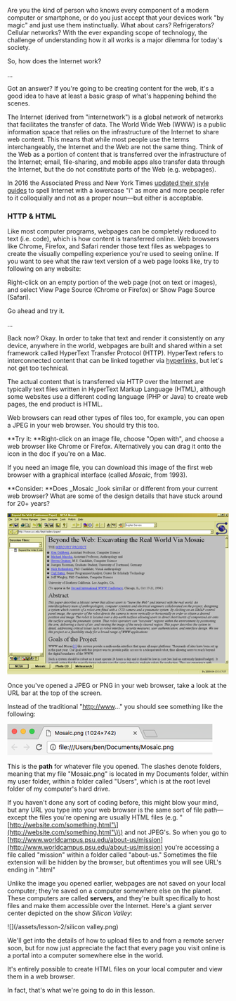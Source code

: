 Are you the kind of person who knows every component of a modern computer or smartphone, or do you just accept that your devices work "by magic" and just use them instinctually. What about cars? Refrigerators? Cellular networks? With the ever expanding scope of technology, the challenge of understanding how it all works is a major dilemma for today's society.

So, how does the Internet work?

...

Got an answer? If you're going to be creating content for the web, it's a good idea to have at least a basic grasp of what's happening behind the scenes.

The Internet \(derived from "internetwork"\) is a global network of networks that facilitates the transfer of data. The World Wide Web \(WWW\) is a public information space that relies on the infrastructure of the Internet to share web content. This means that while most people use the terms interchangeably, the Internet and the Web are not the same thing. Think of the Web as a portion of content that is transferred over the infrastructure of the Internet; email, file-sharing, and mobile apps also transfer data through the Internet, but the do not constitute parts of the Web \(e.g. webpages\).

In 2016 the Associated Press and New York Times [updated their style guides](https://www.nytimes.com/2016/06/02/insider/now-it-is-official-the-internet-is-over.html) to spell Internet with a lowercase "i" as more and more people refer to it colloquially and not as a proper noun—but either is acceptable.

### HTTP & HTML

Like most computer programs, webpages can be completely reduced to text \(i.e. code\), which is how content is transferred online. Web browsers like Chrome, Firefox, and Safari render those text files as webpages to create the visually compelling experience you're used to seeing online. If you want to see what the raw text version of a web page looks like, try to following on any website:

Right-click on an empty portion of the web page \(not on text or images\), and select View Page Source \(Chrome or Firefox\) or Show Page Source \(Safari\).

Go ahead and try it.

...

Back now? Okay. In order to take that text and render it consistently on any device, anywhere in the world, webpages are built and shared within a set framework called HyperText Transfer Protocol \(HTTP\). HyperText refers to interconnected content that can be linked together via [hyperlinks,](https://en.wikipedia.org/wiki/Hyperlink) but let's not get too technical.

The actual content that is transferred via HTTP over the Internet are typically text files written in HyperText Markup Language \(HTML\), although some websites use a different coding language \(PHP or Java\) to create web pages, the end product is HTML.

Web browsers can read other types of files too, for example, you can open a JPEG in your web browser. You should try this too. 

**Try it: **Right-click on an image file, choose "Open with", and choose a web browser like Chrome or Firefox. Alternatively you can drag it onto the icon in the doc if you're on a Mac.

If you need an image file, you can download this image of the first web browser with a graphical interface \(called _Mosaic_, from 1993\). 

**Consider: **Does _Mosaic _look similar or different from your current web browser? What are some of the design details that have stuck around for 20+ years?

![](/assets/lesson-2/Mosaic.png)

Once you've opened a JPEG or PNG in your web browser, take a look at the URL bar at the top of the screen.

Instead of the traditional "[http://www](http://www)..." you should see something like the following:

![](/assets/lesson-2/local-file.png)

This is the **path** for whatever file you opened. The slashes denote folders, meaning that my file "Mosaic.png" is located in my Documents folder, within my user folder, within a folder called "Users", which is at the root level folder of my computer's hard drive.

If you haven't done any sort of coding before, this might blow your mind, but any URL you type into your web browser is the same sort of file path—except the files you're opening are usually HTML files \(e.g. "[http://website.com/something.html"\](http://website.com/something.html"\)\) and not JPEG's. So when you go to [http://www.worldcampus.psu.edu/about-us/mission](http://www.worldcampus.psu.edu/about-us/mission) you're accessing a file called "mission" within a folder called "about-us." Sometimes the file extension will be hidden by the browser, but oftentimes you will see URL's ending in ".html"

Unlike the image you opened earlier, webpages are not saved on your local computer; they're saved on a computer somewhere else on the planet. These computers are called **servers,** and they're built specifically to host files and make them accessible over the Internet. Here's a giant server center depicted on the show _Silicon Valley_:

![](/assets/lesson-2/silicon valley.png)

We'll get into the details of how to upload files to and from a remote server soon, but for now just appreciate the fact that every page you visit online is a portal into a computer somewhere else in the world.

It's entirely possible to create HTML files on your local computer and view them in a web browser.

In fact, that's what we're going to do in this lesson.

